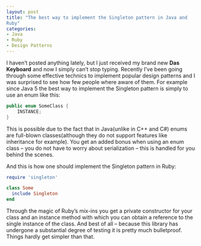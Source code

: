```yaml
---
layout: post
title: "The best way to implement the Singleton pattern in Java and
Ruby"
categories:
- Java
- Ruby
- Design Patterns
---
```


I haven’t posted anything lately, but I just received my brand new
**Das Keyboard** and now I simply can’t stop typing. Recently I’ve been
going through some effective technics to implement popular design
patterns and I was surprised to see how few people where aware of
them. For example since Java 5 the best way to implement the Singleton
pattern is simply to use an enum like this:

``` java
public enum SomeClass {
    INSTANCE;
}
```

This is possible due to the fact that in Java(unlike in C++ and C#)
enums are full-blown classes(although they do not support features
like inheritance for example). You get an added bonus when using an
enum class – you do not have to worry about serialization – this is
handled for you behind the scenes.

And this is how one should implement the Singleton pattern in Ruby:

``` ruby
require 'singleton'

class Some
  include Singleton
end
```

Through the magic of Ruby’s mix-ins you get a private constructor for
your class and an instance method with which you can obtain a
reference to the single instance of the class. And best of all –
because this library has undergone a substantial degree of testing it
is pretty much bulletproof. Things hardly get simpler than that.
